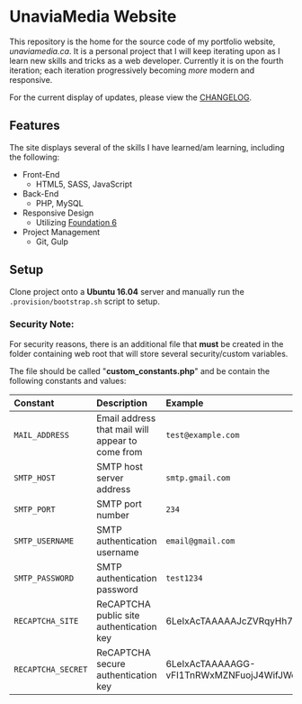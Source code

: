 # UnaviaMedia Website

This repository is the home for the source code of my portfolio website, _unaviamedia.ca_. It is a personal project that I will keep iterating upon as I learn new skills and tricks as a web developer. Currently it is on the fourth iteration; each iteration progressively becoming *more* modern and responsive.

For the current display of updates, please view the [CHANGELOG](CHANGELOG.md).

## Features
The site displays several of the skills I have learned/am learning, including the following:
- Front-End
	- HTML5, SASS, JavaScript
- Back-End
	- PHP, MySQL
- Responsive Design
	- Utilizing [Foundation 6](www.foundation.zurb.com)
- Project Management
	- Git, Gulp

## Setup
Clone project onto a **Ubuntu 16.04** server and manually run the `.provision/bootstrap.sh` script to setup.

### Security Note:
For security reasons, there is an additional file that **must** be created in the folder containing web root that will store several security/custom variables.

The file should be called "**custom_constants.php**" and be contain the following constants and values:

| Constant | Description | Example |
| :------- | :---------- | :------ |
| `MAIL_ADDRESS`  		| Email address that mail will appear to come from | `test@example.com` |
| `SMTP_HOST`     		| SMTP host server address | `smtp.gmail.com` |
| `SMTP_PORT`     		| SMTP port number | `234` |
| `SMTP_USERNAME` 		| SMTP authentication username | `email@gmail.com` |
| `SMTP_PASSWORD` 		| SMTP authentication password | `test1234` |
| `RECAPTCHA_SITE`		| ReCAPTCHA public site authentication key | 6LeIxAcTAAAAAJcZVRqyHh71UMIEGNQ_MXjiZKhI |
| `RECAPTCHA_SECRET`	| ReCAPTCHA secure authentication key | 6LeIxAcTAAAAAGG-vFI1TnRWxMZNFuojJ4WifJWe |

